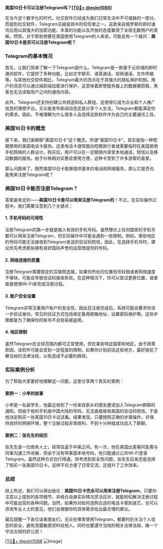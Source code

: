 **美国10日卡可以注册Telegram吗？[[TG💪+ @esim1088](https://t.me/s/esim1088)]**

在当今这个数字化的时代，社交软件已经成为我们日常生活中不可或缺的一部分。而提到社交软件，Telegram无疑是其中的佼佼者之一。这款来自俄罗斯的即时通讯应用以其强大的加密功能、丰富的功能以及开放的态度赢得了全球无数用户的青睐。然而，对于那些想要在美国使用Telegram的人来说，可能会有一个疑问：**美国10日卡是否可以注册Telegram呢？**

### Telegram的基本情况

首先，让我们简单了解一下Telegram是什么。Telegram是一款基于云存储的即时通讯软件，它提供了多种功能，比如文字聊天、语音通话、视频通话、文件传输等。与其他社交软件相比，Telegram最大的亮点在于其强大的隐私保护机制。用户的消息可以通过端到端加密进行保护，这意味着即使服务器上的数据被窃取，黑客也无法读取用户之间的通信内容。

此外，Telegram还支持创建公共频道和私人群组，这使得它成为企业和个人推广信息的理想平台。无论是发布新闻动态还是分享个人生活，Telegram都能满足你的需求。因此，不难理解为什么很多人会选择这款软件作为自己的主要通讯工具。

### 美国10日卡的概念

接下来，我们来聊聊“美国10日卡”这个概念。所谓“美国10日卡”，其实是指一种短期使用的美国电话卡服务。这类电话卡通常面向短期旅行者或需要临时在美国使用手机网络的人群设计。购买后，用户可以在一定期限内享受本地通话、短信以及移动数据的服务。由于价格相对实惠且使用方便，这种卡受到了许多游客的喜爱。

那么问题来了，既然美国10日卡能够提供基本的电话和网络服务，那么它是否也能用来注册Telegram呢？

### 美国10日卡能否注册Telegram？

答案是肯定的——**美国10日卡是可以用来注册Telegram的**！不过，在实际操作过程中，我们需要注意到几个关键点：

#### 1. **手机号码的可用性**
   注册Telegram的第一步就是输入有效的手机号码。虽然理论上任何国家的手机号都可以用来注册Telegram，但实际操作中可能会遇到一些限制。例如，某些地区的号码可能无法接收到Telegram发送的验证码短信。因此，在选择手机号时，建议优先考虑那些拥有良好国际声誉的运营商提供的号码。

#### 2. **网络连接的质量**
   注册Telegram需要稳定的互联网连接。如果你所处的位置信号较弱或者网络速度不够快，可能会导致验证码接收失败。在这种情况下，你可以尝试更换位置，或者直接使用Wi-Fi来完成注册过程。

#### 3. **账户安全设置**
   Telegram非常注重用户账户的安全性，因此在注册完成后，系统可能会要求你进一步验证身份。常见的验证方式包括绑定备用邮箱地址、设置密码保护等。这些步骤都是为了确保你的账号不会轻易被盗用。

#### 4. **地区限制**
   虽然Telegram在全球范围内都可正常使用，但在某些特定国家和地区，由于政策原因，该软件可能会受到一定程度的限制。如果你计划前往这些地方，最好提前了解当地的法律法规，以免造成不必要的麻烦。

### 实际案例分析

为了帮助大家更好地理解这一问题，这里分享两个真实的案例：

#### 案例一：小李的故事
小李是一名留学生，他最近收到了一份来自家乡的朋友邀请加入Telegram群聊的通知。但由于他的手机是中国大陆的号码，无法直接接收美国的验证码短信，于是他决定购买一张美国10日卡试试看。结果发现，只要按照正确的步骤操作，并保持良好的网络环境，整个注册过程非常顺利，不到十分钟就成功加入了群聊。

#### 案例二：张先生的经历
张先生是一位商务人士，经常往返于中美之间。有一次，他在美国出差期间急需与同事沟通工作进展，但由于没有带美国本地号码，他只能通过公共Wi-Fi登录Telegram。虽然这种方式也行得通，但考虑到安全性问题，张先生后来还是选择了购买一张美国10日卡，这样不仅方便了日常交流，还提升了工作效率。

### 总结

综上所述，我们可以得出结论：**美国10日卡完全可以用来注册Telegram**。只要你注意以上提到的各项细节，并结合自身实际情况灵活应对，就能轻松解决注册过程中可能出现的各种问题。当然，如果你对如何选购合适的电话卡感到迷茫，也可以咨询专业人士的意见，他们会根据你的具体需求给出最合理的建议。

最后提醒一下各位读者朋友们，无论在哪里使用Telegram，都要时刻关注个人信息的安全，避免泄露敏感资料给他人。同时也要遵守当地的相关法律法规，做一个守法合规的好公民！

[[TG💪+ @esim1088](https://t.me/s/esim1088) ![Image](https://i.postimg.cc/4NQfJmqS/Snipaste-2025-05-13-00-14-12.png)]